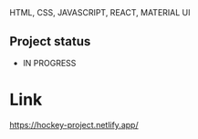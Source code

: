 ## 

HTML, CSS, JAVASCRIPT, REACT, MATERIAL UI

## Project status

- IN PROGRESS

# Link
https://hockey-project.netlify.app/
